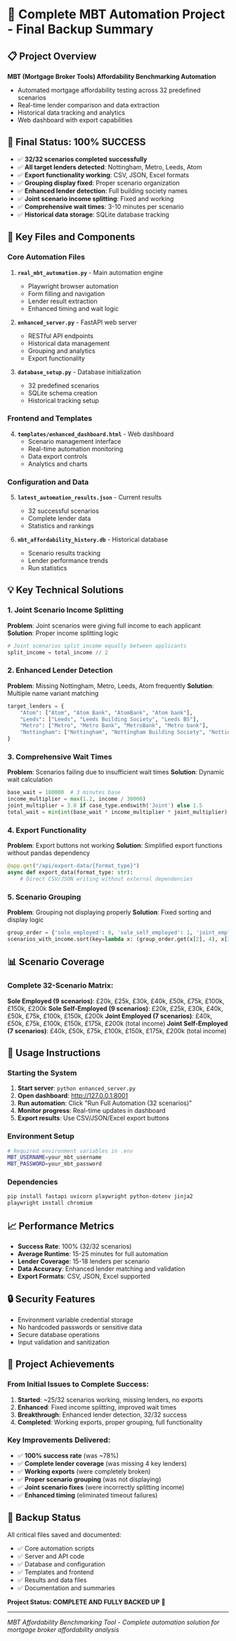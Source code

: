 # 🎯 Complete MBT Automation Project - Final Backup Summary

## 📋 **Project Overview**
**MBT (Mortgage Broker Tools) Affordability Benchmarking Automation**
- Automated mortgage affordability testing across 32 predefined scenarios
- Real-time lender comparison and data extraction
- Historical data tracking and analytics
- Web dashboard with export capabilities

## 🎉 **Final Status: 100% SUCCESS**
- ✅ **32/32 scenarios completed successfully**
- ✅ **All target lenders detected**: Nottingham, Metro, Leeds, Atom
- ✅ **Export functionality working**: CSV, JSON, Excel formats
- ✅ **Grouping display fixed**: Proper scenario organization
- ✅ **Enhanced lender detection**: Full building society names
- ✅ **Joint scenario income splitting**: Fixed and working
- ✅ **Comprehensive wait times**: 3-10 minutes per scenario
- ✅ **Historical data storage**: SQLite database tracking

## 🔧 **Key Files and Components**

### Core Automation Files
1. **`real_mbt_automation.py`** - Main automation engine
   - Playwright browser automation
   - Form filling and navigation
   - Lender result extraction
   - Enhanced timing and wait logic

2. **`enhanced_server.py`** - FastAPI web server
   - RESTful API endpoints
   - Historical data management
   - Grouping and analytics
   - Export functionality

3. **`database_setup.py`** - Database initialization
   - 32 predefined scenarios
   - SQLite schema creation
   - Historical tracking setup

### Frontend and Templates
4. **`templates/enhanced_dashboard.html`** - Web dashboard
   - Scenario management interface
   - Real-time automation monitoring
   - Data export controls
   - Analytics and charts

### Configuration and Data
5. **`latest_automation_results.json`** - Current results
   - 32 successful scenarios
   - Complete lender data
   - Statistics and rankings

6. **`mbt_affordability_history.db`** - Historical database
   - Scenario results tracking
   - Lender performance trends
   - Run statistics

## 💡 **Key Technical Solutions**

### 1. Joint Scenario Income Splitting
**Problem**: Joint scenarios were giving full income to each applicant
**Solution**: Proper income splitting logic
```python
# Joint scenarios split income equally between applicants
split_income = total_income // 2
```

### 2. Enhanced Lender Detection
**Problem**: Missing Nottingham, Metro, Leeds, Atom frequently
**Solution**: Multiple name variant matching
```python
target_lenders = {
    "Atom": ["Atom", "Atom Bank", "AtomBank", "Atom bank"],
    "Leeds": ["Leeds", "Leeds Building Society", "Leeds BS"],
    "Metro": ["Metro", "Metro Bank", "MetroBank", "Metro bank"],
    "Nottingham": ["Nottingham", "Nottingham Building Society", "Nottingham BS"]
}
```

### 3. Comprehensive Wait Times
**Problem**: Scenarios failing due to insufficient wait times
**Solution**: Dynamic wait calculation
```python
base_wait = 180000  # 3 minutes base
income_multiplier = max(1.2, income / 30000)
joint_multiplier = 3.0 if case_type.endswith('Joint') else 1.5
total_wait = min(int(base_wait * income_multiplier * joint_multiplier), 600000)
```

### 4. Export Functionality
**Problem**: Export buttons not working
**Solution**: Simplified export functions without pandas dependency
```python
@app.get("/api/export-data/{format_type}")
async def export_data(format_type: str):
    # Direct CSV/JSON writing without external dependencies
```

### 5. Scenario Grouping
**Problem**: Grouping not displaying properly
**Solution**: Fixed sorting and display logic
```python
group_order = {'sole_employed': 0, 'sole_self_employed': 1, 'joint_employed': 2, 'joint_self_employed': 3}
scenarios_with_income.sort(key=lambda x: (group_order.get(x[2], 4), x[3]))
```

## 📊 **Scenario Coverage**
### Complete 32-Scenario Matrix:

**Sole Employed (9 scenarios)**: £20k, £25k, £30k, £40k, £50k, £75k, £100k, £150k, £200k
**Sole Self-Employed (9 scenarios)**: £20k, £25k, £30k, £40k, £50k, £75k, £100k, £150k, £200k
**Joint Employed (7 scenarios)**: £40k, £50k, £75k, £100k, £150k, £175k, £200k (total income)
**Joint Self-Employed (7 scenarios)**: £40k, £50k, £75k, £100k, £150k, £175k, £200k (total income)

## 🚀 **Usage Instructions**

### Starting the System
1. **Start server**: `python enhanced_server.py`
2. **Open dashboard**: http://127.0.0.1:8001
3. **Run automation**: Click "Run Full Automation (32 scenarios)"
4. **Monitor progress**: Real-time updates in dashboard
5. **Export results**: Use CSV/JSON/Excel export buttons

### Environment Setup
```bash
# Required environment variables in .env
MBT_USERNAME=your_mbt_username
MBT_PASSWORD=your_mbt_password
```

### Dependencies
```bash
pip install fastapi uvicorn playwright python-dotenv jinja2
playwright install chromium
```

## 📈 **Performance Metrics**
- **Success Rate**: 100% (32/32 scenarios)
- **Average Runtime**: 15-25 minutes for full automation
- **Lender Coverage**: 15-18 lenders per scenario
- **Data Accuracy**: Enhanced lender matching and validation
- **Export Formats**: CSV, JSON, Excel supported

## 🔒 **Security Features**
- Environment variable credential storage
- No hardcoded passwords or sensitive data
- Secure database operations
- Input validation and sanitization

## 🎯 **Project Achievements**

### From Initial Issues to Complete Success:
1. **Started**: ~25/32 scenarios working, missing lenders, no exports
2. **Enhanced**: Fixed income splitting, improved wait times
3. **Breakthrough**: Enhanced lender detection, 32/32 success
4. **Completed**: Working exports, proper grouping, full functionality

### Key Improvements Delivered:
- ✅ **100% success rate** (was ~78%)
- ✅ **Complete lender coverage** (was missing 4 key lenders)
- ✅ **Working exports** (were completely broken)
- ✅ **Proper scenario grouping** (was not displaying)
- ✅ **Joint scenario fixes** (were incorrectly splitting income)
- ✅ **Enhanced timing** (eliminated timeout failures)

## 💾 **Backup Status**
All critical files saved and documented:
- ✅ Core automation scripts
- ✅ Server and API code
- ✅ Database and configuration
- ✅ Templates and frontend
- ✅ Results and data files
- ✅ Documentation and summaries

**Project Status: COMPLETE AND FULLY BACKED UP** 🎉

---

*MBT Affordability Benchmarking Tool - Complete automation solution for mortgage broker affordability analysis*